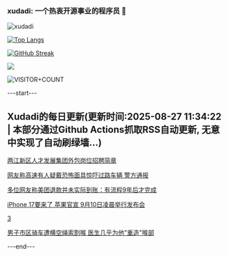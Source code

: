 ### xudadi: 一个热衷开源事业的程序员 👋

![xudadi](https://github-readme-stats-git-masterorgs-github-readme-stats-team.vercel.app/api?username=xudadi)

[![Top Langs](https://github-readme-stats.vercel.app/api/top-langs/?username=xudadi)](https://github.com/anuraghazra/github-readme-stats)

[![GitHub Streak](https://streak-stats.demolab.com?user=xudadi&locale=zh_Hans)](https://git.io/streak-stats)

![](https://raw.githubusercontent.com/xudadi/xudadi/main/assets/github-contribution-grid-snake.svg)

![VISITOR+COUNT](https://komarev.com/ghpvc/?username=xudadi&label=VISITOR+COUNT)


---start---

## Xudadi的每日更新(更新时间:2025-08-27 11:34:22 | 本部分通过Github Actions抓取RSS自动更新, 无意中实现了自动刷绿墙...)

[两江新区人才发展集团外包岗位招聘简章](https://www.gongkaoleida.com/article/2588740)

[网友称高速有人疑戴恐怖面具惊吓过路车辆 警方通报](https://m.163.com/news/article/K7UVPECV0001899O.html)

[多位网友称美团退款并未实际到账：有流程9年后才完成](https://m.163.com/news/article/K7U3THGQ05199DKK.html)

[iPhone 17要来了 苹果官宣 9月10日凌晨举行发布会](https://m.163.com/news/article/K7UOTH9C0512B07B.html)

[3](https://m.163.com/touch/news/sub/domestic)

[男子市区骑车遭横空绳索割喉 医生几乎为他"重造"喉部](https://m.163.com/news/article/K7SRG4T6051492T3.html)

---end---
